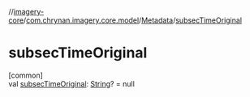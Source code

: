 //[imagery-core](../../../index.md)/[com.chrynan.imagery.core.model](../index.md)/[Metadata](index.md)/[subsecTimeOriginal](subsec-time-original.md)

# subsecTimeOriginal

[common]\
val [subsecTimeOriginal](subsec-time-original.md): [String](https://kotlinlang.org/api/latest/jvm/stdlib/kotlin/-string/index.html)? = null
